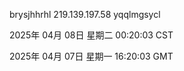 brysjhhrhl 219.139.197.58 yqqlmgsycl

2025年 04月 08日 星期二 00:20:03 CST

2025年 04月 07日 星期一 16:20:03 GMT
